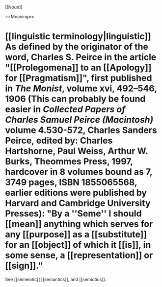 [[Noun]]

==Meaning==
# [[linguistic terminology|linguistic]] As defined by the originator of the word, Charles S. Peirce in the article "[[Prolegomena]] to an [[Apology]] for [[Pragmatism]]", first published in <cite>The Monist</cite>, volume xvi, 492–546, 1906 (This can probably be found easier in <cite>Collected Papers of Charles Samuel Peirce (Macintosh)</cite> volume 4.530-572, Charles Sanders Peirce, edited by: Charles Hartshorne, Paul Weiss, Arthur W. Burks, Theommes Press, 1997, hardcover in 8 volumes bound as 7, 3749 pages, ISBN 1855065568, earlier editions were published by Harvard and Cambridge University Presses): "By a ''Seme'' I should [[mean]] anything which serves for any [[purpose]] as a [[substitute]] for an [[object]] of which it [[is]], in some sense, a [[representation]] or [[sign]]."

See [[semeiotic]] [[semantics]], and [[semiotics]].